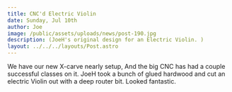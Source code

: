 ```yaml
---
title: CNC'd Electric Violin
date: Sunday, Jul 10th
author: Joe
image: /public/assets/uploads/news/post-190.jpg
description: (JoeH's original design for an Electric Violin. )
layout: ../../../layouts/Post.astro
---
```


We have our new X-carve nearly setup, And the big CNC has had a couple successful classes on it.  JoeH took a bunch of glued hardwood and cut an electric Violin out with a deep router bit.  Looked fantastic.
